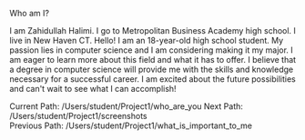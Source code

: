 Who am I? 

I am Zahidullah Halimi. I go to Metropolitan Business Academy high school. I live in New Haven CT.
Hello! I am an 18-year-old high school student. My passion lies in computer science and I am considering making 
it my major. I am eager to learn more about this field and what it has to offer. I believe that a degree in 
computer science will provide me with the skills and knowledge necessary for a successful career. I am excited 
about the future possibilities and can't wait to see what I can accomplish! 


Current Path: /Users/student/Project1/who_are_you
Next Path: /Users/student/Project1/screenshots         
Previous Path: /Users/student/Project1/what_is_important_to_me

